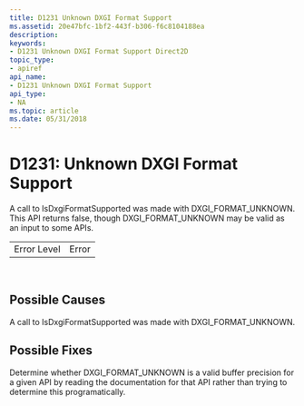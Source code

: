 ```yaml
---
title: D1231 Unknown DXGI Format Support
ms.assetid: 20e47bfc-1bf2-443f-b306-f6c8104188ea
description: 
keywords:
- D1231 Unknown DXGI Format Support Direct2D
topic_type:
- apiref
api_name:
- D1231 Unknown DXGI Format Support
api_type:
- NA
ms.topic: article
ms.date: 05/31/2018
---
```


# D1231: Unknown DXGI Format Support

A call to IsDxgiFormatSupported was made with DXGI\_FORMAT\_UNKNOWN. This API returns false, though DXGI\_FORMAT\_UNKNOWN may be valid as an input to some APIs.



|             |       |
|-------------|-------|
| Error Level | Error |



 

## Possible Causes

A call to IsDxgiFormatSupported was made with DXGI\_FORMAT\_UNKNOWN.

## Possible Fixes

Determine whether DXGI\_FORMAT\_UNKNOWN is a valid buffer precision for a given API by reading the documentation for that API rather than trying to determine this programatically.

 

 




